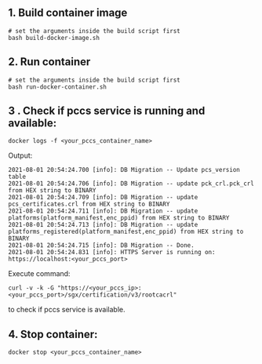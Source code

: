 ## 1. Build container image
```
# set the arguments inside the build script first
bash build-docker-image.sh
```

## 2. Run container
```
# set the arguments inside the build script first
bash run-docker-container.sh
```

## 3 . Check if pccs service is running and available:
```
docker logs -f <your_pccs_container_name>
```

Output:

```
2021-08-01 20:54:24.700 [info]: DB Migration -- Update pcs_version table
2021-08-01 20:54:24.706 [info]: DB Migration -- update pck_crl.pck_crl from HEX string to BINARY
2021-08-01 20:54:24.709 [info]: DB Migration -- update pcs_certificates.crl from HEX string to BINARY
2021-08-01 20:54:24.711 [info]: DB Migration -- update platforms(platform_manifest,enc_ppid) from HEX string to BINARY
2021-08-01 20:54:24.713 [info]: DB Migration -- update platforms_registered(platform_manifest,enc_ppid) from HEX string to BINARY
2021-08-01 20:54:24.715 [info]: DB Migration -- Done.
2021-08-01 20:54:24.831 [info]: HTTPS Server is running on: https://localhost:<your_pccs_port>

```

Execute command:
```
curl -v -k -G "https://<your_pccs_ip>:<your_pccs_port>/sgx/certification/v3/rootcacrl"
```
to check if pccs service is available.

## 4. Stop container:
```
docker stop <your_pccs_container_name>
```

